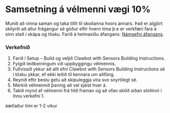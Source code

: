 # Samsetning á vélmenni vægi 10% 
Munið að vinna saman og taka tillit til skoðanna hvors annars. 
Það er algjört skilyrði að allur frágangur sé góður eftir hvern tíma þ.e er verkfæri fara á sinn stað í skápa og tösku.
Farið á heimasíðu áfangans: [Námsefni áfangans](http://cmra.rec.ri.cmu.edu/previews/robot_c_products/teaching_rc_cortex_v2/).
  
### Verkefnið
1. Farið í Setup – Build og veljið Clawbot with Sensors Building Instructions. 
1. Fylgið leiðbeiningum við uppbyggingu vélmennis. 
1. Fullvissið ykkur að allt efni Clawbot with Sensors Building Instructions sé í tösku ykkar, ef ekki leitið til kennara um aðföng. 
1. Reynið eftir bestu getu að skipuleggja víra svo snyrtilegt sé.
1. Merkið vélmennið þannig að vel sjáist hver á.
1. Takið mynd af vélmenni frá hlið framan og að ofan skilið síðan slóðinni í Innu verkefni 1.
  
áætlaður tími er 1-2 vikur 
